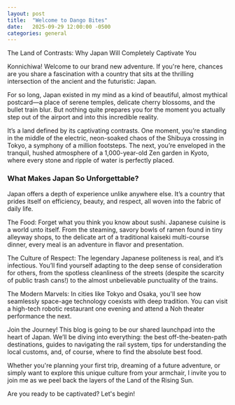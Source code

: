 ```yaml
---
layout: post
title:  "Welcome to Dango Bites"
date:   2025-09-29 12:00:00 -0500
categories: general
---
```


The Land of Contrasts: Why Japan Will Completely Captivate You

Konnichiwa! Welcome to our brand new adventure. If you're here, chances are you share a fascination with a country that sits at the thrilling intersection of the ancient and the futuristic: Japan.

For so long, Japan existed in my mind as a kind of beautiful, almost mythical postcard—a place of serene temples, delicate cherry blossoms, and the bullet train blur. But nothing quite prepares you for the moment you actually step out of the airport and into this incredible reality.

It’s a land defined by its captivating contrasts. One moment, you’re standing in the middle of the electric, neon-soaked chaos of the Shibuya crossing in Tokyo, a symphony of a million footsteps. The next, you’re enveloped in the tranquil, hushed atmosphere of a 1,000-year-old Zen garden in Kyoto, where every stone and ripple of water is perfectly placed.

<h3>What Makes Japan So Unforgettable?</h3>

Japan offers a depth of experience unlike anywhere else. It’s a country that prides itself on efficiency, beauty, and respect, all woven into the fabric of daily life.

The Food: Forget what you think you know about sushi. Japanese cuisine is a world unto itself. From the steaming, savory bowls of ramen found in tiny alleyway shops, to the delicate art of a traditional kaiseki multi-course dinner, every meal is an adventure in flavor and presentation.

The Culture of Respect: The legendary Japanese politeness is real, and it’s infectious. You’ll find yourself adapting to the deep sense of consideration for others, from the spotless cleanliness of the streets (despite the scarcity of public trash cans!) to the almost unbelievable punctuality of the trains.

The Modern Marvels: In cities like Tokyo and Osaka, you'll see how seamlessly space-age technology coexists with deep tradition. You can visit a high-tech robotic restaurant one evening and attend a Noh theater performance the next.

Join the Journey!
This blog is going to be our shared launchpad into the heart of Japan. We’ll be diving into everything: the best off-the-beaten-path destinations, guides to navigating the rail system, tips for understanding the local customs, and, of course, where to find the absolute best food.

Whether you're planning your first trip, dreaming of a future adventure, or simply want to explore this unique culture from your armchair, I invite you to join me as we peel back the layers of the Land of the Rising Sun.

Are you ready to be captivated? Let's begin!
